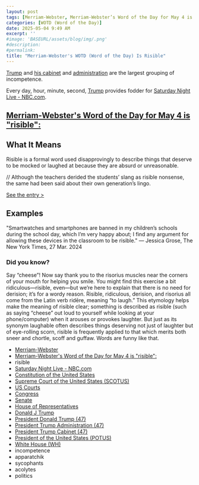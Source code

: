 ```yaml
---
layout: post
tags: [Merriam-Webster, Merriam-Webster’s Word of the Day for May 4 is “risible” – , risible, Saturday Night Live - NBC.com, Constitution of the United States, Supreme Court of the United States (SCOTUS), US Courts, Congress, Senate, House of Representatives, Donald J Trump, President Donald Trump (47), President Trump Administration (47), President Trump Cabinet (47), President of the United States (POTUS), White House (WH), incompetence, apparatchik, sycophants, acolytes, politics]
categories: [WOTD (Word of the Day)]
date: 2025-05-04 9:49 AM
excerpt: ''
#image: 'BASEURL/assets/blog/img/.png'
#description:
#permalink:
title: "Merriam-Webster's WOTD (Word of the Day) Is Risible"
---
```


[Trump](https://www.donaldjtrump.com/) and [his cabinet](https://www.whitehouse.gov/administration/the-cabinet/) and [administration](https://www.whitehouse.gov/administration/) are the largest grouping of incompetence. 

Every day, hour, minute, second, [Trump](https://www.whitehouse.gov/administration/donald-j-trump) provides fodder for [Saturday Night Live - NBC.com](https://www.nbc.com/saturday-night-live).

## [Merriam-Webster's Word of the Day for May 4 is "risible":](http://www.merriam-webster.com/word-of-the-day/2025/05/04/)

## What It Means

Risible is a formal word used disapprovingly to describe things that deserve to be mocked or laughed at because they are absurd or unreasonable.

// Although the teachers derided the students’ slang as risible nonsense, the same had been said about their own generation’s lingo.

[See the entry >](http://www.merriam-webster.com/dictionary/risible)

## Examples

"Smartwatches and smartphones are banned in my children’s schools during the school day, which I’m very happy about; I find any argument for allowing these devices in the classroom to be risible." — Jessica Grose, The New York Times, 27 Mar. 2024

### Did you know?

Say “cheese”! Now say thank you to the risorius muscles near the corners of your mouth for helping you smile. You might find this exercise a bit ridiculous—risible, even—but we’re here to explain that there is no need for derision; it’s for a wordy reason. Risible, ridiculous, derision, and risorius all come from the Latin verb ridēre, meaning “to laugh.” This etymology helps make the meaning of risible clear; something is described as risible (such as saying “cheese” out loud to yourself while looking at your phone/computer) when it arouses or provokes laughter. But just as its synonym laughable often describes things deserving not just of laughter but of eye-rolling scorn, risible is frequently applied to that which merits both sneer and chortle, scoff and guffaw. Words are funny like that.

- [Merriam-Webster](https://www.merriam-webster.com/)
- [Merriam-Webster's Word of the Day for May 4 is "risible":](http://www.merriam-webster.com/word-of-the-day/2025/05/04/)
- risible
- [Saturday Night Live - NBC.com](https://www.nbc.com/saturday-night-live)
- [Constitution of the United States](https://constitution.congress.gov/)
- [Supreme Court of the United States (SCOTUS)](https://www.supremecourt.gov/)
- [US Courts](https://www.uscourts.gov/)
- [Congress](https://www.congress.gov/)
- [Senate](https://www.senate.gov/)
- [House of Representatives](https://www.house.gov/)
- [Donald J Trump](https://www.donaldjtrump.com/)
- [President Donald Trump (47)](https://www.whitehouse.gov/administration/donald-j-trump/)
- [President Trump Administration (47)](https://www.whitehouse.gov/administration/)
- [President Trump Cabinet (47)](https://www.whitehouse.gov/administration/the-cabinet/)
- [President of the United States (POTUS)](https://www.whitehouse.gov/)
- [White House (WH)](https://www.whitehouse.gov/)
- incompetence 
- apparatchik
- sycophants 
- acolytes 
- politics 
